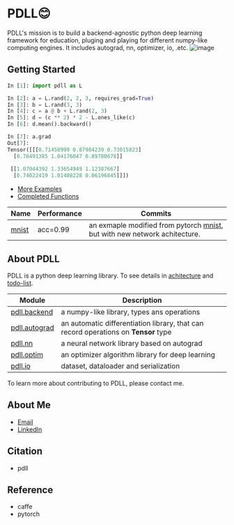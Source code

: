 # PDLL😊
PDLL's mission is to build a backend-agnostic python deep learning framework for education, pluging and playing for different numpy-like computing engines.
It includes autograd, nn, optimizer, io, .etc.
![image](https://user-images.githubusercontent.com/17582080/117783354-07fef800-b275-11eb-9fed-7a705879c5a8.png)

## Getting Started

```python
In [1]: import pdll as L

In [2]: a = L.rand(2, 2, 3, requires_grad=True)
In [3]: b = L.rand(3, 3)
In [4]: c = a @ b + L.rand(2, 3)
In [5]: d = (c ** 2) * 2 - L.ones_like(c)
In [6]: d.mean().backward()

In [7]: a.grad
Out[7]: 
Tensor([[[0.71458999 0.87984239 0.73015823]
  [0.76491385 1.04176047 0.89780678]]
  
 [[1.07044392 1.33654949 1.12387667]
  [0.74022419 1.01408228 0.86196845]]])

```

- [More Examples](./examples/)
- [Completed Functions](./docs/todolist.md)


Name | Performance | Commits 
---|---|---
[mnist](./examples/mnist.py) | acc=0.99 | an exmaple modified from pytorch [mnist](https://github.com/pytorch/examples/tree/master/mnist), but with new network achitecture.

## About PDLL

PDLL is a python deep learning library. To see details in [achitecture](./docs/achitecture.md) and [todo-list](./docs/todolist.md).

Module | Description
---|---
[pdll.backend]() | a numpy-like library, types ans operations
[pdll.autograd]() | an automatic differentiation library, that can record operations on **Tensor** type 
[pdll.nn]() | a neural network library based on autograd
[pdll.optim]() | an optimizer algorithm library for deep learning
[pdll.io]() | dataset, dataloader and serialization


To learn more about contributing to PDLL, please contact me.

## About Me
- [Email]()
- [LinkedIn](https://www.linkedin.com/in/lyuwenyu/)

## Citation
- pdll

## Reference
- caffe  
- pytorch
